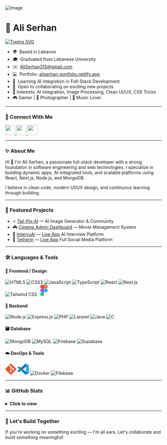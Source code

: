 <img width="1536" height="1024" alt="image" src="https://github.com/user-attachments/assets/cc0202b6-05a0-4cd5-bc5c-38a17ba4b032" />

# 🚀 Ali Serhan

[![Typing SVG](https://readme-typing-svg.demolab.com?font=Fira+Code&pause=1000&width=435&lines=Full-Stack+Developer+%7CCode+Craftsman)](https://git.io/typing-svg)


* 🌍  Based in Lebanon
* 🎓  Graduated from Lebanese University
* ✉️  [AliSerhan315@gmail.com](mailto:AliSerhan315@gmail.com)
* 💻  Portfolio: [aliserhan-portfolio.netlify.app](https://aliserhan-portfolio.netlify.app)
* 🧠  Learning AI integration in Full-Stack Development
* 🤝  Open to collaborating on exciting new projects
* 🚀 Interests: AI integration, Image Processing, Clean UI/UX, CSS Tricks
* 🎮 Gamer | 🌾 Photographer | 🎵 Music Lover

---

### 🔗 Connect With Me

<p align="left">
  <a href="https://github.com/aliserhan315" target="_blank" rel="noreferrer">
    <img src="https://raw.githubusercontent.com/danielcranney/readme-generator/main/public/icons/socials/github.svg" width="32" height="32" />
  </a>
  <a href="https://www.linkedin.com/in/ali-serhan1/" target="_blank" rel="noreferrer">
    <img src="https://raw.githubusercontent.com/danielcranney/readme-generator/main/public/icons/socials/linkedin.svg" width="32" height="32" />
  </a>
  <a href="https://www.instagram.com/aliserhan315/" target="_blank" rel="noreferrer">
    <img src="https://raw.githubusercontent.com/danielcranney/readme-generator/main/public/icons/socials/instagram.svg" width="32" height="32" />
  </a>
</p>

---

### ✨ About Me

Hi 👋 I'm Ali Serhan, a passionate full-stack developer with a strong foundation in software engineering and web technologies. I specialize in building dynamic apps, AI-integrated tools, and scalable platforms using React, Next.js, Node.js, and MongoDB.

I believe in clean code, modern UI/UX design, and continuous learning through building.

---

### 📂 Featured Projects

* 🔥 [Tail-Pix-AI](https://github.com/aliserhan315/Tail-Pix-AI) — AI Image Generator & Community
* 🎮 [Cinema Admin Dashboard](https://github.com/aliserhan315/Cinema-platform) — Movie Management System
* 📖 [IntervuAi](https://github.com/aliserhan315/intervuAi) — [Live App](https://intervuai1.netlify.app/) AI Interview Platform
* 📱 [Tetherin](https://github.com/aliserhan315/socialmediaapp) — [Live App](https://tetherinn.netlify.app/) Full Social Media Platform

---
### 🛠️ Languages & Tools

#### 🎨 Frontend / Design
<p align="left">
  <img src="https://raw.githubusercontent.com/danielcranney/readme-generator/main/public/icons/skills/html5-colored.svg" width="36" title="HTML5"/>
  <img src="https://raw.githubusercontent.com/danielcranney/readme-generator/main/public/icons/skills/css3-colored.svg" width="36" title="CSS3"/>
  <img src="https://raw.githubusercontent.com/danielcranney/readme-generator/main/public/icons/skills/javascript-colored.svg" width="36" title="JavaScript"/>
  <img src="https://raw.githubusercontent.com/danielcranney/readme-generator/main/public/icons/skills/typescript-colored.svg" width="36" title="TypeScript"/>
  <img src="https://raw.githubusercontent.com/danielcranney/readme-generator/main/public/icons/skills/react-colored.svg" width="36" title="React"/>
  <img src="https://raw.githubusercontent.com/danielcranney/readme-generator/main/public/icons/skills/nextjs-colored.svg" width="36" title="Next.js"/>
  <img src="https://raw.githubusercontent.com/danielcranney/readme-generator/main/public/icons/skills/tailwindcss-colored.svg" width="36" title="Tailwind CSS"/>
  <img src="https://raw.githubusercontent.com/devicons/devicon/master/icons/figma/figma-original.svg" width="36" title="Figma"/>
</p>

#### 🧩 Backend
<p align="left">
  <img src="https://raw.githubusercontent.com/danielcranney/readme-generator/main/public/icons/skills/nodejs-colored.svg" width="36" title="Node.js"/>
  <img src="https://raw.githubusercontent.com/danielcranney/readme-generator/main/public/icons/skills/express-colored.svg" width="36" title="Express.js"/>
  <img src="https://raw.githubusercontent.com/danielcranney/readme-generator/main/public/icons/skills/php-colored.svg" width="36" title="PHP"/>
  <img src="https://raw.githubusercontent.com/danielcranney/readme-generator/main/public/icons/skills/laravel-colored.svg" width="36" title="Laravel"/>
  <img src="https://raw.githubusercontent.com/danielcranney/readme-generator/main/public/icons/skills/java-colored.svg" width="36" title="Java"/>
  <img src="https://raw.githubusercontent.com/danielcranney/readme-generator/main/public/icons/skills/c-colored.svg" width="36" title="C"/>
</p>

#### 🗃️ Database
<p align="left">
  <img src="https://raw.githubusercontent.com/danielcranney/readme-generator/main/public/icons/skills/mongodb-colored.svg" width="36" title="MongoDB"/>
  <img src="https://raw.githubusercontent.com/danielcranney/readme-generator/main/public/icons/skills/mysql-colored.svg" width="36" title="MySQL"/>
  <img src="https://raw.githubusercontent.com/danielcranney/readme-generator/main/public/icons/skills/firebase-colored.svg" width="36" title="Firebase"/>
  <img src="https://raw.githubusercontent.com/danielcranney/readme-generator/main/public/icons/skills/supabase-colored.svg" width="36" title="Supabase"/>
</p>

#### ☁️ DevOps & Tools
<p align="left">
  <img src="https://raw.githubusercontent.com/devicons/devicon/master/icons/git/git-original.svg" width="36" title="Git"/>
  <img src="https://raw.githubusercontent.com/devicons/devicon/master/icons/vscode/vscode-original.svg" width="36" title="VS Code"/>
  <img src="https://raw.githubusercontent.com/danielcranney/readme-generator/main/public/icons/skills/docker-colored.svg" width="36" title="Docker"/>
  <img src="https://raw.githubusercontent.com/danielcranney/readme-generator/main/public/icons/skills/filebase-colored.svg" width="36" title="Filebase"/>
</p>

---

### 📊 GitHub Stats

<details>
  <summary><b>Click to view</b></summary>
  <br />


  <img 
    src="https://github-readme-stats.vercel.app/api?username=aliserhan315&show_icons=true&count_private=true&hide=prs&theme=radical" 
    alt="Ali Serhan's GitHub stats" 
  />


  <br />
  <img 
    src="https://github-readme-streak-stats.demolab.com/?user=aliserhan315&theme=radical&hide_border=true" />


  <br />
  <img 
    src="https://github-readme-stats.vercel.app/api/top-langs/?username=aliserhan315&layout=compact&theme=radical&langs_count=10&hide_progress=true" 
    alt="Top Languages" 
  />
</details>


---

### 🤝 Let's Build Together

If you're working on something exciting — I'm all ears. Let's collaborate and build something meaningful!
